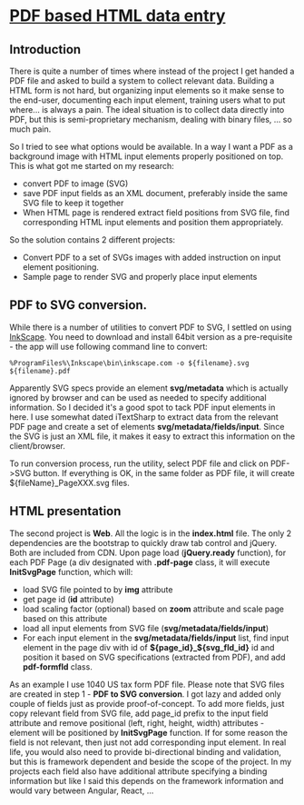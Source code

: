
# [PDF based HTML data entry](https://github.com/gstolarov/pdf-form)

## Introduction
There is quite a number of times where instead of the project I get handed a PDF file and asked to build a system to collect relevant data. Building a HTML form is not hard, but organizing input elements so it make sense to the end-user, documenting each input element, training users what to put where... is always a pain. The ideal situation is to collect data directly into PDF, but this is semi-proprietary mechanism, dealing with binary files, ... so much pain.

So I tried to see what options would be available. In a way I want a PDF as a background image with HTML input elements properly positioned on top. This is what got me started on my research:
 - convert PDF to image (SVG) 
 - save PDF input fields as an XML document, preferably inside the same SVG file to keep it together
 - When HTML page is rendered extract field positions from SVG file, find corresponding HTML input elements and position them appropriately.

 So the solution contains 2 different projects:
 - Convert PDF to a set of SVGs images with added instruction on input element positioning. 
 - Sample page to render SVG and properly place input elements

## PDF to SVG conversion.
While there is a number of utilities to convert PDF to SVG, I settled on using [InkScape](https://inkscape.org/). You need to download and install 64bit version as a pre-requisite - the app will use following command line to convert:

    %ProgramFiles%\Inkscape\bin\inkscape.com -o ${filename}.svg ${filename}.pdf

Apparently SVG specs provide an element **svg/metadata** which is actually ignored by browser and can be used as needed to specify additional information. So I decided it's a good spot to tack PDF input elements in here. I use somewhat dated iTextSharp to extract data from the relevant PDF page and create a set of elements **svg/metadata/fields/input**. Since the SVG is just an XML file, it makes it easy to extract this information on the client/browser.

To run conversion process, run the utility, select PDF file and click on PDF->SVG button. If everything is OK, in the same folder as PDF file, it will create ${fileName}_PageXXX.svg files.

## HTML presentation
The second project is **Web**. All the logic is in the **index.html** file. The only 2 dependencies are the bootstrap to quickly draw tab control and jQuery. Both are included from CDN. 
Upon page load (**jQuery.ready** function), for each PDF Page (a div designated with **.pdf-page** class, it will execute **InitSvgPage** function, which will:
 - load SVG file pointed to by **img** attribute
 - get page id (**id** attribute)
 - load scaling factor (optional) based on **zoom** attribute and scale page based on this attribute
 - load all input elements from SVG file (**svg/metadata/fields/input**)
 - For each input element in the **svg/metadata/fields/input** list, find input element in the page div with id of **\${page_id}_\${svg_fld_id}** id and position it based on SVG specifications (extracted from PDF), and add **pdf-formfld** class.

As an example I use 1040 US tax form PDF file. Please note that SVG files are created in step 1 - **PDF to SVG conversion**. I got lazy and added only couple of fields just as provide proof-of-concept. To add more fields, just copy relevant field from SVG file, add page_id prefix to the input field attribute and remove positional (left, right, height, width) attributes - element will be positioned by **InitSvgPage** function. If for some reason the field is not relevant, then just not add corresponding input element.
In real life, you would also need to provide bi-directional binding and validation, but this is framework dependent and beside the scope of the project. In my projects each field also have additional attribute specifying a binding information but like I said this depends on the framework information and would vary between Angular, React, ...

